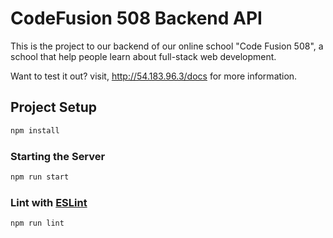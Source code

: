 # CodeFusion 508 Backend API

This is the project to our backend of our online school "Code Fusion 508", a school that help people learn about full-stack web development.

Want to test it out? visit, <http://54.183.96.3/docs> for more information.

## Project Setup

```sh
npm install
```

### Starting the Server

```sh
npm run start
```

### Lint with [ESLint](https://eslint.org/)

```sh
npm run lint
```
